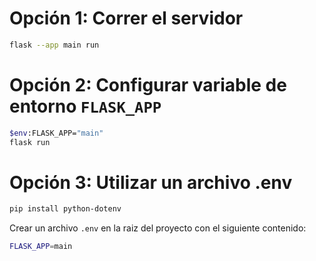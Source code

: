 # Opción 1: Correr el servidor
```bash
flask --app main run
```

# Opción 2: Configurar variable de entorno `FLASK_APP`
```bash
$env:FLASK_APP="main"
flask run
```

# Opción 3: Utilizar un archivo .env 
```bash
pip install python-dotenv
```
Crear un archivo `.env` en la raiz del proyecto con el siguiente contenido:

```bash
FLASK_APP=main
```